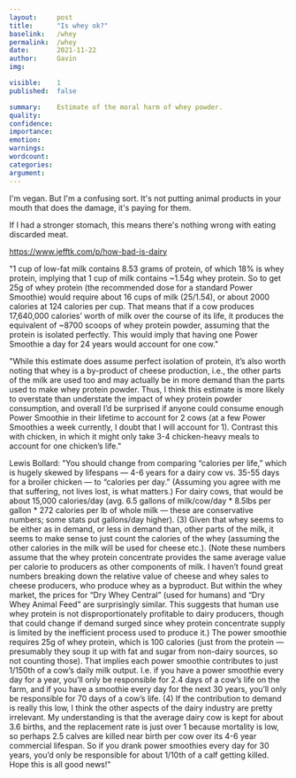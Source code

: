 ```yaml
---
layout:     post
title:      "Is whey ok?"
baselink:   /whey
permalink:  /whey
date:       2021-11-22
author:     Gavin   
img:        

visible:    1
published:  false

summary:    Estimate of the moral harm of whey powder.
quality:    
confidence: 
importance: 
emotion: 	
warnings: 	
wordcount:  
categories: 
argument:	
---
```



I'm vegan. But I'm a confusing sort. It's not putting animal products in your mouth that does the damage, it's paying for them.

If I had a stronger stomach, this means there's nothing wrong with eating discarded meat.

https://www.jefftk.com/p/how-bad-is-dairy


"1 cup of low-fat milk contains 8.53 grams of protein, of which 18% is whey protein, implying that 1 cup of milk contains ~1.54g whey protein. So to get 25g of whey protein (the recommended dose for a standard Power Smoothie) would require about 16 cups of milk (25/1.54), or about 2000 calories at 124 calories per cup. That means that if a cow produces 17,640,000 calories’ worth of milk over the course of its life, it produces the equivalent of ~8700 scoops of whey protein powder, assuming that the protein is isolated perfectly. This would imply that having one Power Smoothie a day for 24 years would account for one cow."

"While this estimate does assume perfect isolation of protein, it’s also worth noting that whey is a by-product of cheese production, i.e., the other parts of the milk are used too and may actually be in more demand than the parts used to make whey protein powder. Thus, I think this estimate is more likely to overstate than understate the impact of whey protein powder consumption, and overall I’d be surprised if anyone could consume enough Power Smoothie in their lifetime to account for 2 cows (at a few Power Smoothies a week currently, I doubt that I will account for 1). Contrast this with chicken, in which it might only take 3-4 chicken-heavy meals to account for one chicken’s life."

Lewis Bollard: "You should change from comparing “calories per life,” which is hugely skewed by lifespans — 4-6 years for a dairy cow vs. 35-55 days for a broiler chicken — to “calories per day.” (Assuming you agree with me that suffering, not lives lost, is what matters.) For dairy cows, that would be about 15,000 calories/day (avg. 6.5 gallons of milk/cow/day * 8.5lbs per gallon * 272 calories per lb of whole milk — these are conservative numbers; some stats put gallons/day higher). (3) Given that whey seems to be either as in demand, or less in demand than, other parts of the milk, it seems to make sense to just count the calories of the whey (assuming the other calories in the milk will be used for cheese etc.). (Note these numbers assume that the whey protein concentrate provides the same average value per calorie to producers as other components of milk. I haven’t found great numbers breaking down the relative value of cheese and whey sales to cheese producers, who produce whey as a byproduct. But within the whey market, the prices for “Dry Whey Central” (used for humans) and “Dry Whey Animal Feed” are surprisingly similar. This suggests that human use whey protein is not disproportionately profitable to dairy producers, though that could change if demand surged since whey protein concentrate supply is limited by the inefficient process used to produce it.) The power smoothie requires 25g of whey protein, which is 100 calories (just from the protein — presumably they soup it up with fat and sugar from non-dairy sources, so not counting those). That implies each power smoothie contributes to just 1/150th of a cow’s daily milk output. I.e. if you have a power smoothie every day for a year, you’ll only be responsible for 2.4 days of a cow’s life on the farm, and if you have a smoothie every day for the next 30 years, you’ll only be responsible for 70 days of a cow’s life.  (4) If the contribution to demand is really this low, I think the other aspects of the dairy industry are pretty irrelevant. My understanding is that the average dairy cow is kept for about 3.6 births, and the replacement rate is just over 1 because mortality is low, so perhaps 2.5 calves are killed near birth per cow over its 4-6 year commercial lifespan. So if you drank power smoothies every day for 30 years, you’d only be responsible for about 1/10th of a calf getting killed. Hope this is all good news!"